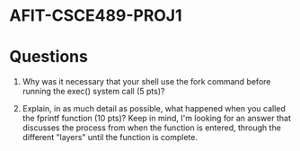 # AFIT-CSCE489-PROJ1

# Questions
1. Why was it necessary that your shell use the fork command before running the exec() system call (5 pts)?

2. Explain, in as much detail as possible, what happened when you called the fprintf function (10 pts)? Keep in mind, I'm looking for an answer that discusses the process from when the function is entered, through the different "layers" until the function is complete.